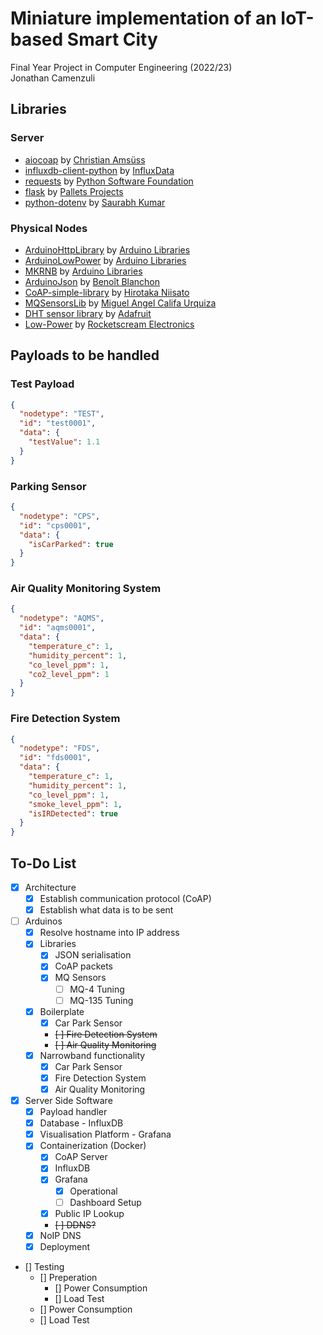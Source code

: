 # Miniature implementation of an IoT-based Smart City

Final Year Project in Computer Engineering (2022/23)\
Jonathan Camenzuli

## Libraries

### Server

- [aiocoap](https://github.com/chrysn/aiocoap) by [Christian Amsüss](https://github.com/chrysn)
- [influxdb-client-python](https://github.com/influxdata/influxdb-client-python) by [InfluxData](https://github.com/influxdata)
- [requests](https://github.com/psf/requests) by [Python Software Foundation](https://github.com/psf)
- [flask](https://github.com/pallets/flask) by [Pallets Projects](https://github.com/pallets)
- [python-dotenv](https://github.com/theskumar/python-dotenv) by [Saurabh Kumar](https://github.com/theskumar)

### Physical Nodes

- [ArduinoHttpLibrary](https://github.com/arduino-libraries/ArduinoHttpClient) by [Arduino Libraries](https://github.com/arduino-libraries)
- [ArduinoLowPower](https://github.com/arduino-libraries/ArduinoLowPower) by [Arduino Libraries](https://github.com/arduino-libraries)
- [MKRNB](https://github.com/arduino-libraries/MKRNB) by [Arduino Libraries](https://github.com/arduino-libraries)
- [ArduinoJson](https://github.com/bblanchon/ArduinoJson) by [Benoît Blanchon](https://github.com/bblanchon)
- [CoAP-simple-library](https://github.com/hirotakaster/CoAP-simple-library) by [Hirotaka Niisato](https://github.com/hirotakaster)
- [MQSensorsLib](https://github.com/miguel5612/MQSensorsLib) by [Miguel Angel Califa Urquiza](https://github.com/miguel5612)
- [DHT sensor library](https://github.com/adafruit/DHT-sensor-library) by [Adafruit](https://github.com/adafruit)
- [Low-Power](https://github.com/rocketscream/Low-Power) by [Rocketscream Electronics](https://github.com/rocketscream)

## Payloads to be handled

### Test Payload

```json
{
  "nodetype": "TEST",
  "id": "test0001",
  "data": {
    "testValue": 1.1
  }
}
```

### Parking Sensor

```json
{
  "nodetype": "CPS",
  "id": "cps0001",
  "data": {
    "isCarParked": true
  }
}
```

### Air Quality Monitoring System

```json
{
  "nodetype": "AQMS",
  "id": "aqms0001",
  "data": {
    "temperature_c": 1,
    "humidity_percent": 1,
    "co_level_ppm": 1,
    "co2_level_ppm": 1
  }
}
```

### Fire Detection System

```json
{
  "nodetype": "FDS",
  "id": "fds0001",
  "data": {
    "temperature_c": 1,
    "humidity_percent": 1,
    "co_level_ppm": 1,
    "smoke_level_ppm": 1,
    "isIRDetected": true
  }
}
```

## To-Do List

- [x] Architecture
  - [x] Establish communication protocol (CoAP)
  - [x] Establish what data is to be sent
- [ ] Arduinos
  - [x] Resolve hostname into IP address
  - [x] Libraries
    - [x] JSON serialisation
    - [x] CoAP packets
    - [x] MQ Sensors
      - [ ] MQ-4 Tuning
      - [ ] MQ-135 Tuning
  - [x] Boilerplate
    - [x] Car Park Sensor
    - ~~[ ] Fire Detection System~~
    - ~~[ ] Air Quality Monitoring~~
  - [x] Narrowband functionality
    - [x] Car Park Sensor
    - [x] Fire Detection System
    - [x] Air Quality Monitoring
- [x] Server Side Software
  - [x] Payload handler
  - [x] Database - InfluxDB
  - [x] Visualisation Platform - Grafana
  - [x] Containerization (Docker)
    - [x] CoAP Server
    - [x] InfluxDB
    - [x] Grafana
      - [x] Operational
      - [ ] Dashboard Setup
    - [x] Public IP Lookup
    - ~~[ ] DDNS?~~
  - [x] NoIP DNS
  - [x] Deployment
- [] Testing
  - [] Preperation
    - [] Power Consumption
    - [] Load Test
  - [] Power Consumption
  - [] Load Test